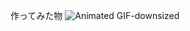  作ってみた物
![Animated GIF-downsized](https://user-images.githubusercontent.com/69741917/95195991-54331700-0812-11eb-8499-ec9bd38c8903.gif)
